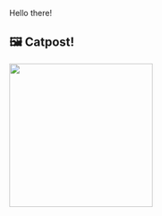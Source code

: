 Hello there!



## 🖼️ Catpost!

<sub>
    <img src="https://cdn2.thecatapi.com/images/cgi.png" height="256">
</sub>

